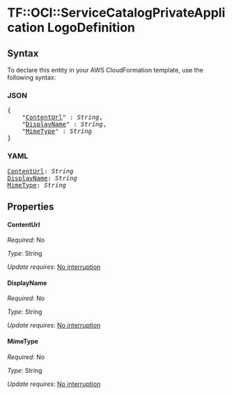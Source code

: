 # TF::OCI::ServiceCatalogPrivateApplication LogoDefinition

## Syntax

To declare this entity in your AWS CloudFormation template, use the following syntax:

### JSON

<pre>
{
    "<a href="#contenturl" title="ContentUrl">ContentUrl</a>" : <i>String</i>,
    "<a href="#displayname" title="DisplayName">DisplayName</a>" : <i>String</i>,
    "<a href="#mimetype" title="MimeType">MimeType</a>" : <i>String</i>
}
</pre>

### YAML

<pre>
<a href="#contenturl" title="ContentUrl">ContentUrl</a>: <i>String</i>
<a href="#displayname" title="DisplayName">DisplayName</a>: <i>String</i>
<a href="#mimetype" title="MimeType">MimeType</a>: <i>String</i>
</pre>

## Properties

#### ContentUrl

_Required_: No

_Type_: String

_Update requires_: [No interruption](https://docs.aws.amazon.com/AWSCloudFormation/latest/UserGuide/using-cfn-updating-stacks-update-behaviors.html#update-no-interrupt)

#### DisplayName

_Required_: No

_Type_: String

_Update requires_: [No interruption](https://docs.aws.amazon.com/AWSCloudFormation/latest/UserGuide/using-cfn-updating-stacks-update-behaviors.html#update-no-interrupt)

#### MimeType

_Required_: No

_Type_: String

_Update requires_: [No interruption](https://docs.aws.amazon.com/AWSCloudFormation/latest/UserGuide/using-cfn-updating-stacks-update-behaviors.html#update-no-interrupt)

